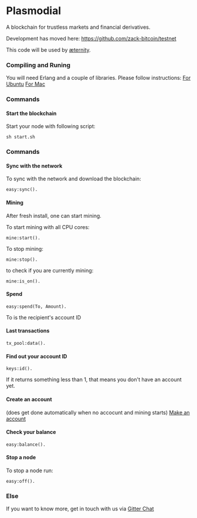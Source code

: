 Plasmodial
==========

A blockchain for trustless markets and financial derivatives.



Development has moved here: https://github.com/zack-bitcoin/testnet

































This code will be used by [æternity](https://aeternity.com).

### Compiling and Runing
You will need Erlang and a couple of libraries. Please follow instructions:
[For Ubuntu](docs/compile_ubuntu.md)
[For Mac](docs/compile_mac.md)


### Commands

#### Start the blockchain
Start your node with following script:
```
sh start.sh
```

### Commands

#### Sync with the network
To sync with the network and download the blockchain: 
```
easy:sync().
```

#### Mining
After fresh install, one can start mining.

To start mining with all CPU cores: 
```
mine:start().
```
To stop mining:
```
mine:stop().
```
to check if you are currently mining:
```
mine:is_on().
```

#### Spend
```
easy:spend(To, Amount).
```
To is the recipient's account ID

#### Last transactions
```
tx_pool:data().
```

#### Find out your account ID
```
keys:id().
```
If it returns something less than 1, that means you don't have an account yet.

#### Create an account
(does get done automatically when no accocunt and mining starts)
[Make an account](docs/new_account.md)

#### Check your balance
```
easy:balance().
```

#### Stop a node
To stop a node run:
```
easy:off().
```


### Else
If you want to know more, get in touch with us via [Gitter Chat](https://gitter.im/BumblebeeBat/plasmodial)
